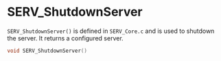 # SERV_ShutdownServer
`SERV_ShutdownServer()` is defined in `SERV_Core.c` and is used to shutdown the server.
It returns a configured server.

```c
void SERV_ShutdownServer()
```